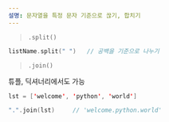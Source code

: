 ```yaml
---
설명: 문자열을 특정 문자 기준으로 끊기, 합치기
---
```

> `.split()`

```Swift
listName.split(" ")   // 공백을 기준으로 나누기
```

  

> `.join()`

튜플, 딕셔너리에서도 가능

```Swift
lst = ['welcome', 'python', 'world']

".".join(lst)     // 'welcome.python.world'
```